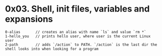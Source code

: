# 0x03. Shell, init files, variables and expansions

```
0-alias       // creates an alias with name `ls` and value `rm *`
1-hello_you   // prints hello user, where user is the current Linux user
2-path        // adds `/action` to PATH. `/action` is the last dir the shell looks into when looking for a program
```
